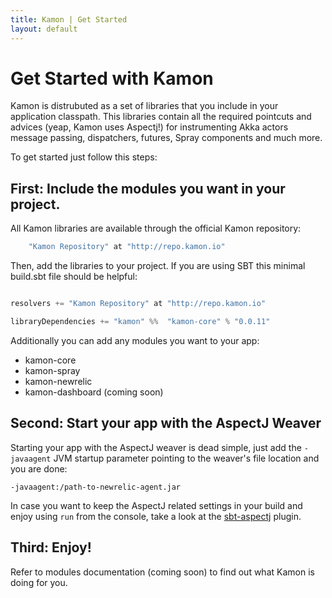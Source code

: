 ```yaml
---
title: Kamon | Get Started
layout: default
---
```


Get Started with Kamon
======================

Kamon is distrubuted as a set of libraries that you include in your application classpath. This libraries contain all the
required pointcuts and advices (yeap, Kamon uses Aspectj!) for instrumenting Akka actors message passing, dispatchers, futures,
Spray components and much more.

To get started just follow this steps:


First: Include the modules you want in your project.
----------------------------------------------------

All Kamon libraries are available through the official Kamon repository:

```scala
    "Kamon Repository" at "http://repo.kamon.io"
```

Then, add the libraries to your project. If you are using SBT this minimal build.sbt file should be helpful:

```scala

resolvers += "Kamon Repository" at "http://repo.kamon.io"

libraryDependencies += "kamon" %%  "kamon-core" % "0.0.11"

```

Additionally you can add any modules you want to your app:

- kamon-core
- kamon-spray
- kamon-newrelic
- kamon-dashboard (coming soon)


Second: Start your app with the AspectJ Weaver
----------------------------------------------

Starting your app with the AspectJ weaver is dead simple, just add the `-javaagent` JVM startup parameter pointing to the
weaver's file location and you are done:

```
-javaagent:/path-to-newrelic-agent.jar
```

In case you want to keep the AspectJ related settings in your build and enjoy using `run` from the console, take a look at
the [sbt-aspectj](https://github.com/sbt/sbt-aspectj/) plugin.


Third: Enjoy!
-------------

Refer to modules documentation (coming soon) to find out what Kamon is doing for you.